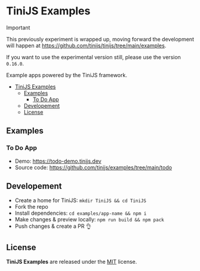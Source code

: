 # TiniJS Examples 

> [!IMPORTANT]
> This previously experiment is wrapped up, moving forward the development will happen at <https://github.com/tinijs/tinijs/tree/main/examples>.
>
> If you want to use the experimental version still, please use the version `0.16.0`.

Example apps powered by the TiniJS framework.

- [TiniJS Examples](#tinijs-examples)
  - [Examples](#examples)
    - [To Do App](#to-do-app)
  - [Developement](#developement)
  - [License](#license)

## Examples

### To Do App

- Demo: <https://todo-demo.tinijs.dev>
- Source code: <https://github.com/tinijs/examples/tree/main/todo>

## Developement

- Create a home for TiniJS: `mkdir TiniJS && cd TiniJS`
- Fork the repo
- Install dependencies: `cd examples/app-name && npm i`
- Make changes & preview locally: `npm run build && npm pack`
- Push changes & create a PR 👌

## License

**TiniJS Examples** are released under the [MIT](https://github.com/tinijs/examples/blob/master/LICENSE) license.
